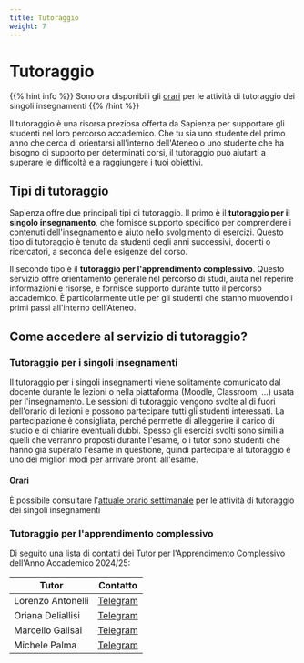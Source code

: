 ```yaml
---
title: Tutoraggio
weight: 7
---
```


# Tutoraggio

{{% hint info %}}
<i class="fa-solid fa-circle-info" style="color: #74C0FC;"></i> Sono ora disponibili gli [orari](https://docs.google.com/spreadsheets/d/e/2PACX-1vSAHSW9T4w_J9bEN9lQy6sl4y15zvoD7Gs5-o0Q4IYNM4p-5dEfrK1ipz7sDiEyrhgVFo9jDop7ckHP/pubhtml?gid=578937235&single=true) per le attività di tutoraggio dei singoli insegnamenti
{{% /hint %}}

Il tutoraggio è una risorsa preziosa offerta da Sapienza per supportare gli studenti nel loro percorso accademico. Che tu sia uno studente del primo anno che cerca di orientarsi all'interno dell'Ateneo o uno studente che ha bisogno di supporto per determinati corsi, il tutoraggio può aiutarti a superare le difficoltà e a raggiungere i tuoi obiettivi.

## Tipi di tutoraggio

Sapienza offre due principali tipi di tutoraggio. Il primo è il **tutoraggio per il singolo insegnamento**, che fornisce supporto specifico per comprendere i contenuti dell'insegnamento e aiuto nello svolgimento di esercizi. Questo tipo di tutoraggio è tenuto da studenti degli anni successivi, docenti o ricercatori, a seconda delle esigenze del corso.

Il secondo tipo è il **tutoraggio per l'apprendimento complessivo**. Questo servizio offre orientamento generale nel percorso di studi, aiuta nel reperire informazioni e risorse, e fornisce supporto durante tutto il percorso accademico. È particolarmente utile per gli studenti che stanno muovendo i primi passi all'interno dell'Ateneo.

## Come accedere al servizio di tutoraggio?

### Tutoraggio per i singoli insegnamenti

Il tutoraggio per i singoli insegnamenti viene solitamente comunicato dal docente durante le lezioni o nella piattaforma (Moodle, Classroom, ...) usata per l'insegnamento. Le sessioni di tutoraggio vengono svolte al di fuori dell'orario di lezioni e possono partecipare tutti gli studenti interessati. La partecipazione è consigliata, perché permette di alleggerire il carico di studio e di chiarire eventuali dubbi. Spesso gli esercizi svolti sono simili a quelli che verranno proposti durante l'esame, o i tutor sono studenti che hanno già superato l'esame in questione, quindi partecipare al tutoraggio è uno dei migliori modi per arrivare pronti all'esame.

#### Orari

È possibile consultare l'[attuale orario settimanale](https://docs.google.com/spreadsheets/d/e/2PACX-1vSAHSW9T4w_J9bEN9lQy6sl4y15zvoD7Gs5-o0Q4IYNM4p-5dEfrK1ipz7sDiEyrhgVFo9jDop7ckHP/pubhtml?gid=578937235&single=true) per le attività di tutoraggio dei singoli insegnamenti

### Tutoraggio per l'apprendimento complessivo

Di seguito una lista di contatti dei Tutor per l'Apprendimento Complessivo dell'Anno Accademico 2024/25:

| Tutor             | Contatto                                        |
|-------------------|-------------------------------------------------|
| Lorenzo Antonelli | [Telegram](https://telegram.me/lorenzosphotos)  |
| Oriana Deliallisi | [Telegram](https://telegram.me/orianani)        |
| Marcello Galisai  | [Telegram](https://telegram.me/marcellogalisai) |
| Michele Palma     | [Telegram](https://telegram.me/flyingmp)        |
